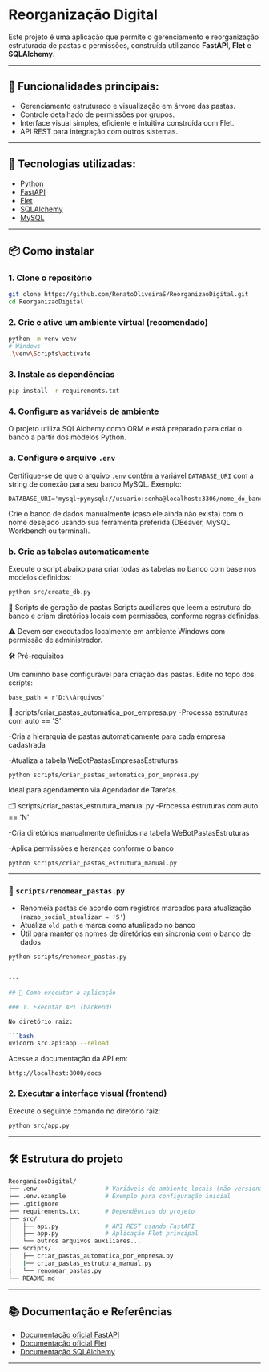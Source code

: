
# Reorganização Digital

Este projeto é uma aplicação que permite o gerenciamento e reorganização estruturada de pastas e permissões, construída utilizando **FastAPI**, **Flet** e **SQLAlchemy**.

---

## 📌 Funcionalidades principais:

- Gerenciamento estruturado e visualização em árvore das pastas.
- Controle detalhado de permissões por grupos.
- Interface visual simples, eficiente e intuitiva construída com Flet.
- API REST para integração com outros sistemas.

---

## 🚀 Tecnologias utilizadas:

- [Python](https://www.python.org/)
- [FastAPI](https://fastapi.tiangolo.com/)
- [Flet](https://flet.dev/)
- [SQLAlchemy](https://www.sqlalchemy.org/)
- [MySQL](https://www.mysql.com/)

---

## 📦 Como instalar

### 1. Clone o repositório

```bash
git clone https://github.com/RenatoOliveiraS/ReorganizaoDigital.git
cd ReorganizaoDigital
```

### 2. Crie e ative um ambiente virtual (recomendado)

```bash
python -m venv venv
# Windows
.\venv\Scripts\activate
```

### 3. Instale as dependências

```bash
pip install -r requirements.txt
```

### 4. Configure as variáveis de ambiente

O projeto utiliza SQLAlchemy como ORM e está preparado para criar o banco a partir dos modelos Python.

### a. Configure o arquivo `.env`

Certifique-se de que o arquivo `.env` contém a variável `DATABASE_URI` com a string de conexão para seu banco MySQL. Exemplo:

```
DATABASE_URI='mysql+pymysql://usuario:senha@localhost:3306/nome_do_banco'
```

Crie o banco de dados manualmente (caso ele ainda não exista) com o nome desejado usando sua ferramenta preferida (DBeaver, MySQL Workbench ou terminal).

### b. Crie as tabelas automaticamente

Execute o script abaixo para criar todas as tabelas no banco com base nos modelos definidos:

```bash
python src/create_db.py

```


📁 Scripts de geração de pastas
Scripts auxiliares que leem a estrutura do banco e criam diretórios locais com permissões, conforme regras definidas.

⚠️ Devem ser executados localmente em ambiente Windows com permissão de administrador.

🛠️ Pré-requisitos

Um caminho base configurável para criação das pastas. Edite no topo dos scripts:

```
base_path = r'D:\\Arquivos'
```

📂 scripts/criar_pastas_automatica_por_empresa.py
-Processa estruturas com auto == 'S'

-Cria a hierarquia de pastas automaticamente para cada empresa cadastrada

-Atualiza a tabela WeBotPastasEmpresasEstruturas

```
python scripts/criar_pastas_automatica_por_empresa.py
```

Ideal para agendamento via Agendador de Tarefas.

🗂️ scripts/criar_pastas_estrutura_manual.py
-Processa estruturas com auto == 'N'

-Cria diretórios manualmente definidos na tabela WeBotPastasEstruturas

-Aplica permissões e heranças conforme o banco


```
python scripts/criar_pastas_estrutura_manual.py
```

---

### 📝 `scripts/renomear_pastas.py`

- Renomeia pastas de acordo com registros marcados para atualização (`razao_social_atualizar = 'S'`)
- Atualiza `old_path` e marca como atualizado no banco
- Útil para manter os nomes de diretórios em sincronia com o banco de dados

```bash
python scripts/renomear_pastas.py


---

## 🎯 Como executar a aplicação

### 1. Executar API (backend)

No diretório raiz:

```bash
uvicorn src.api:app --reload
```

Acesse a documentação da API em:

```
http://localhost:8000/docs
```

### 2. Executar a interface visual (frontend)

Execute o seguinte comando no diretório raiz:

```bash
python src/app.py
```

---

## 🛠️ Estrutura do projeto

```bash
ReorganizaoDigital/
├── .env                   # Variáveis de ambiente locais (não versionado)
├── .env.example           # Exemplo para configuração inicial
├── .gitignore
├── requirements.txt       # Dependências do projeto
├── src/
│   ├── api.py             # API REST usando FastAPI
│   ├── app.py             # Aplicação Flet principal
│   └── outros arquivos auxiliares...
├── scripts/
│   ├── criar_pastas_automatica_por_empresa.py
│   |── criar_pastas_estrutura_manual.py
|   └── renomear_pastas.py
└── README.md
```

---

## 📚 Documentação e Referências

- [Documentação oficial FastAPI](https://fastapi.tiangolo.com/)
- [Documentação oficial Flet](https://flet.dev/docs/)
- [Documentação SQLAlchemy](https://docs.sqlalchemy.org/en/20/)

---
